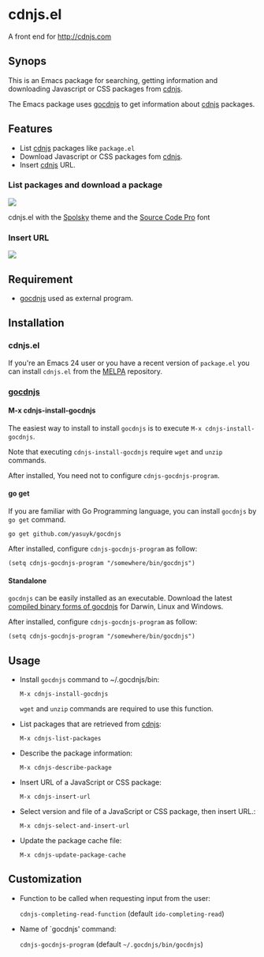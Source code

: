 cdnjs.el
========

A front end for http://cdnjs.com

## Synops

This is an Emacs package for searching, getting information and
downloading Javascript or CSS packages from [cdnjs].

The Emacs package uses [gocdnjs] to get information about [cdnjs] packages.

## Features

- List [cdnjs] packages like `package.el`
- Download Javascript or CSS packages fom [cdnjs].
- Insert [cdnjs] URL.

### List packages and download a package
![](https://raw.github.com/yasuyk/misc/master/cdnjs.el/demo-cdnjs-list-and-download.gif)

cdnjs.el with the [Spolsky] theme and the [Source Code Pro] font

### Insert URL
![](https://raw.github.com/yasuyk/misc/master/cdnjs.el/demo-cdnjs-insert-url.gif)


## Requirement

- [gocdnjs] used as external program.

## Installation

### cdnjs.el

If you're an Emacs 24 user or you have a recent version of `package.el`
you can install `cdnjs.el` from the [MELPA](http://melpa.milkbox.net/) repository.

### [gocdnjs]

#### M-x cdnjs-install-gocdnjs

The easiest way to install to install `gocdnjs` is to execute `M-x cdnjs-install-gocdnjs`.

Note that executing `cdnjs-install-gocdnjs` require `wget` and `unzip` commands.

After installed, You need not to configure `cdnjs-gocdnjs-program`.

#### go get

If you are familiar with Go Programming language, you can install `gocdnjs` by `go get` command.

`go get github.com/yasuyk/gocdnjs`

After installed, configure `cdnjs-gocdnjs-program` as follow:

    (setq cdnjs-gocdnjs-program "/somewhere/bin/gocdnjs")

#### Standalone

`gocdnjs` can be easily installed as an executable. Download the latest [compiled
binary forms of gocdnjs](https://github.com/yasuyk/gocdnjs/releases) for Darwin, Linux and Windows.

After installed, configure `cdnjs-gocdnjs-program` as follow:

    (setq cdnjs-gocdnjs-program "/somewhere/bin/gocdnjs")

## Usage

- Install `gocdnjs` command to ~/.gocdnjs/bin:

    `M-x cdnjs-install-gocdnjs`

    `wget` and `unzip` commands are required to use this function.

- List packages that are retrieved from [cdnjs]:

    `M-x cdnjs-list-packages`

- Describe the package information:

    `M-x cdnjs-describe-package`

- Insert URL of a JavaScript or CSS package:

    `M-x cdnjs-insert-url`

- Select version and file of a JavaScript or CSS package, then insert URL.:

    `M-x cdnjs-select-and-insert-url`

- Update the package cache file:

    `M-x cdnjs-update-package-cache`

## Customization

- Function to be called when requesting input from the user:

    `cdnjs-completing-read-function` (default `ido-completing-read`)

- Name of `gocdnjs' command:

    `cdnjs-gocdnjs-program` (default `~/.gocdnjs/bin/gocdnjs`)

[cdnjs]:http://cdnjs.com
[gocdnjs]:https://github.com/yasuyk/gocdnjs
[Spolsky]:https://github.com/owainlewis/emacs-color-themes#spolsky
[Source Code Pro]:https://github.com/adobe/source-code-pro
